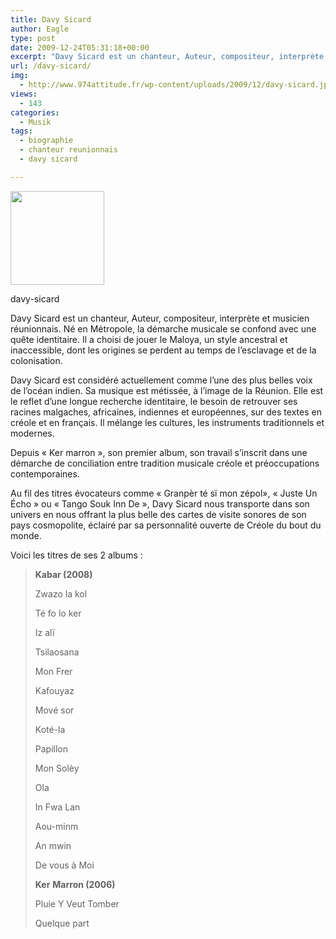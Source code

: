 ```yaml
---
title: Davy Sicard
author: Eagle
type: post
date: 2009-12-24T05:31:18+00:00
excerpt: "Davy Sicard est un chanteur, Auteur, compositeur, interprète et musicien réunionnais. Il a choisi de jouer le Maloya, un style ancestral et inaccessible, dont les origines se perdent au temps de l'esclavage et de la colonisation."
url: /davy-sicard/
img:
  - http://www.974attitude.fr/wp-content/uploads/2009/12/davy-sicard.jpg
views:
  - 143
categories:
  - Musik
tags:
  - biographie
  - chanteur reunionnais
  - davy sicard

---
```

<div id="attachment_299" style="width: 160px" class="wp-caption alignright">
  <a href="https://i1.wp.com/974attitude.fr/wp-content/uploads/2009/12/davy-sicard.jpg"><img aria-describedby="caption-attachment-299" src="https://i1.wp.com/974attitude.fr/wp-content/uploads/2009/12/davy-sicard-150x150.jpg?resize=150%2C150" alt="" title="davy-sicard" width="150" height="150" class="size-thumbnail wp-image-299" data-recalc-dims="1" /></a>
  
  <p id="caption-attachment-299" class="wp-caption-text">
    davy-sicard
  </p>
</div>

Davy Sicard est un chanteur, Auteur, compositeur, interprète et musicien réunionnais. Né en Métropole, la démarche musicale se confond avec une quête identitaire. Il a choisi de jouer le Maloya, un style ancestral et inaccessible, dont les origines se perdent au temps de l&rsquo;esclavage et de la colonisation.

Davy Sicard est considéré actuellement comme l’une des plus belles voix de l’océan indien. Sa musique est métissée, à l’image de la Réunion. Elle est le reflet d’une longue recherche identitaire, le besoin de retrouver ses racines malgaches, africaines, indiennes et européennes, sur des textes en créole et en français. Il mélange les cultures, les instruments traditionnels et modernes.

Depuis « Ker marron », son premier album, son travail s&rsquo;inscrit dans une démarche de conciliation entre tradition musicale créole et préoccupations contemporaines.

Au fil des titres évocateurs comme « Granpèr té sï mon zépol», « Juste Un Écho » ou « Tango Souk Inn De », Davy Sicard nous transporte dans son univers en nous offrant la plus belle des cartes de visite sonores de son pays cosmopolite, éclairé par sa personnalité ouverte de Créole du bout du monde.

Voici les titres de ses 2 albums :

> **Kabar (2008)** 
> 
> Zwazo la kol
> 
> Té fo lo ker
> 
> Iz alï
> 
> Tsilaosana
> 
> Mon Frer
> 
> Kafouyaz
> 
> Mové sor
> 
> Koté-la
> 
> Papillon
> 
> Mon Solèy
> 
> Ola
> 
> In Fwa Lan
> 
> Aou-minm
> 
> An mwin
> 
> De vous à Moi
> 
> **Ker** **Marron (2006)**
> 
> Pluie Y Veut Tomber
> 
> Quelque part